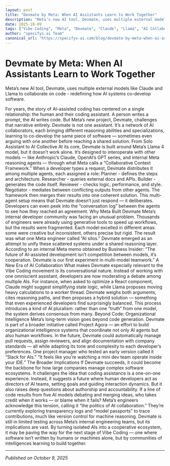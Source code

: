 ```yaml
---
layout: post
title: "Devmate by Meta: When AI Assistants Learn to Work Together"
description: "Meta’s new AI tool, Devmate, uses multiple external models like Claude and Llama to collaborate on code - redefining how AI systems co-develop software."
date: 2025-10-09
tags: ["Vibe Coding", "Meta", "Devmate", "Claude", "Llama", "AI Collaboration", "Multi-Agent Systems", "AI Tools", "Code Generation", "Future of Software Development"]
author: "specifys.ai Team"
canonical_url: "https://specifys-ai.com/blog/devmate-by-meta-when-ai-assistants-learn-to-work-together.html"
---
```


# Devmate by Meta: When AI Assistants Learn to Work Together

Meta’s new AI tool, Devmate, uses multiple external models like Claude and Llama to collaborate on code - redefining how AI systems co-develop software.

For years, the story of AI-assisted coding has centered on a single relationship: the human and their coding assistant. A person writes a prompt, the AI writes code. But Meta’s new project, Devmate, challenges that narrative entirely.
Devmate is not one assistant. It’s a network of AI collaborators, each bringing different reasoning abilities and specializations, learning to co-develop the same piece of software — sometimes even arguing with one another before reaching a shared solution.
From Solo Assistant to AI Collective
At its core, Devmate is built around Meta’s Llama 4 model, but it doesn’t work alone. It’s designed to interoperate with other models — like Anthropic’s Claude, OpenAI’s GPT series, and internal Meta reasoning agents — through what Meta calls a “Collaborative Context Framework.”
When a developer types a request, Devmate distributes it among multiple agents, each assigned a role:
Planner - defines the steps and architecture.
Researcher - queries external docs and APIs.
Builder - generates the code itself.
Reviewer - checks logic, performance, and style.
Negotiator - mediates between conflicting outputs from other agents.
The framework then merges their results into one coherent solution.
This multi-agent setup means that Devmate doesn’t just respond — it deliberates. Developers can even peek into the “conversation log” between the agents to see how they reached an agreement.
Why Meta Built Devmate
Meta’s internal developer community was facing an unusual problem. Thousands of engineers were already using generative tools to speed up workflows, but the results were fragmented. Each model excelled in different areas: some were creative but inconsistent, others precise but rigid. The result was what one Meta engineer called “AI silos.”
Devmate emerged as an attempt to unify these scattered systems under a shared reasoning layer.
According to an internal Meta memo obtained by Business Insider:
“The future of AI-assisted development isn’t competition between models, it’s cooperation. Devmate is our first experiment in multi-model teamwork.”
A New Era of AI Collaboration
What makes Devmate especially relevant to the Vibe Coding movement is its conversational nature. Instead of working with one omniscient assistant, developers are now moderating a debate among multiple AIs.
For instance, when asked to optimize a React component, Claude might suggest simplifying state logic, while Llama proposes moving heavy calculations to a worker thread. Devmate weighs both arguments, cites reasoning paths, and then proposes a hybrid solution — something that even experienced developers find surprisingly balanced.
This process introduces a kind of AI pluralism: rather than one “truth” from one model, the system derives consensus from many.
Beyond Code: Organizational Intelligence
Meta’s long-term vision goes beyond code generation. Devmate is part of a broader initiative called Project Agora — an effort to build organizational intelligence systems that coordinate not only AI agents but also human workflows.
In the future, Devmate could automatically manage pull requests, assign reviewers, and align documentation with company standards — all while adapting its tone and complexity to each developer’s preferences.
One project manager who tested an early version called it “Slack for AIs.”
“It feels like you’re watching a mini dev team operate inside your IDE.”
The Broader Implications
If Devmate succeeds, it could become the backbone for how large companies manage complex software ecosystems. It challenges the idea that coding assistance is a one-on-one experience. Instead, it suggests a future where human developers act as directors of AI teams, setting goals and guiding interaction dynamics.
But it also raises deep questions about authorship and accountability. If a line of code results from five AI models debating and merging ideas, who takes credit when it works — or blame when it fails?
Meta’s engineers acknowledge this tension, calling it “the politics of AI collaboration.” They’re currently exploring transparency logs and “model passports” to trace contributions, much like version control for machine reasoning.
Devmate is still in limited testing across Meta’s internal engineering teams, but its implications are vast. By turning isolated AIs into a cooperative ecosystem, it may be paving the way for the next stage of Vibe Coding — one where software isn’t written by humans or machines alone, but by communities of intelligences learning to build together.

---

*Published on October 9, 2025*
